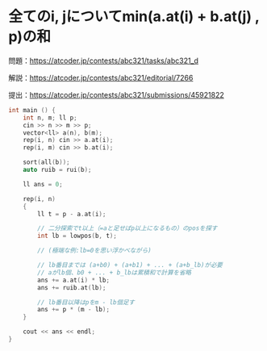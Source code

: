 # 全てのi, jについてmin(a.at(i) + b.at(j) , p)の和

問題：https://atcoder.jp/contests/abc321/tasks/abc321_d

解説：https://atcoder.jp/contests/abc321/editorial/7266

提出：https://atcoder.jp/contests/abc321/submissions/45921822

```c++
int main () {
    int n, m; ll p;
    cin >> n >> m >> p;
    vector<ll> a(n), b(m);
    rep(i, n) cin >> a.at(i);
    rep(i, m) cin >> b.at(i);

    sort(all(b));
    auto ruib = rui(b);

    ll ans = 0;

    rep(i, n)
    {
        ll t = p - a.at(i);

        // 二分探索でt以上（=aと足せばp以上になるもの）のposを探す
        int lb = lowpos(b, t);

        // (極端な例:lb=0を思い浮かべながら)

        // lb番目までは (a+b0) + (a+b1) + ... + (a+b_lb)が必要
        // aがlb個、b0 + ... + b_lbは累積和で計算を省略
        ans += a.at(i) * lb;
        ans += ruib.at(lb);

        // lb番目以降はpをm - lb個足す
        ans += p * (m - lb);
    }

    cout << ans << endl;
}
```

